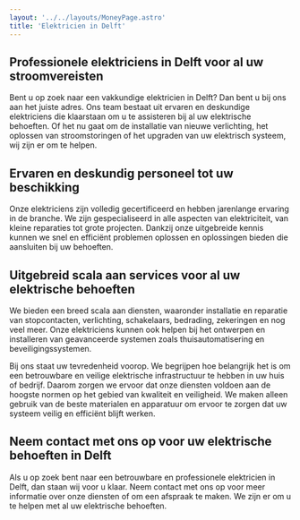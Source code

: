 ```yaml
---
layout: '../../layouts/MoneyPage.astro'
title: 'Elektricien in Delft'
---
```


## Professionele elektriciens in Delft voor al uw stroomvereisten
Bent u op zoek naar een vakkundige elektricien in Delft? Dan bent u bij ons aan het juiste adres. Ons team bestaat uit ervaren en deskundige elektriciens die klaarstaan om u te assisteren bij al uw elektrische behoeften. Of het nu gaat om de installatie van nieuwe verlichting, het oplossen van stroomstoringen of het upgraden van uw elektrisch systeem, wij zijn er om te helpen.

## Ervaren en deskundig personeel tot uw beschikking
Onze elektriciens zijn volledig gecertificeerd en hebben jarenlange ervaring in de branche. We zijn gespecialiseerd in alle aspecten van elektriciteit, van kleine reparaties tot grote projecten. Dankzij onze uitgebreide kennis kunnen we snel en efficiënt problemen oplossen en oplossingen bieden die aansluiten bij uw behoeften.

## Uitgebreid scala aan services voor al uw elektrische behoeften
We bieden een breed scala aan diensten, waaronder installatie en reparatie van stopcontacten, verlichting, schakelaars, bedrading, zekeringen en nog veel meer. Onze elektriciens kunnen ook helpen bij het ontwerpen en installeren van geavanceerde systemen zoals thuisautomatisering en beveiligingssystemen.

Bij ons staat uw tevredenheid voorop. We begrijpen hoe belangrijk het is om een betrouwbare en veilige elektrische infrastructuur te hebben in uw huis of bedrijf. Daarom zorgen we ervoor dat onze diensten voldoen aan de hoogste normen op het gebied van kwaliteit en veiligheid. We maken alleen gebruik van de beste materialen en apparatuur om ervoor te zorgen dat uw systeem veilig en efficiënt blijft werken.

## Neem contact met ons op voor uw elektrische behoeften in Delft
Als u op zoek bent naar een betrouwbare en professionele elektricien in Delft, dan staan wij voor u klaar. Neem contact met ons op voor meer informatie over onze diensten of om een afspraak te maken. We zijn er om u te helpen met al uw elektrische behoeften.